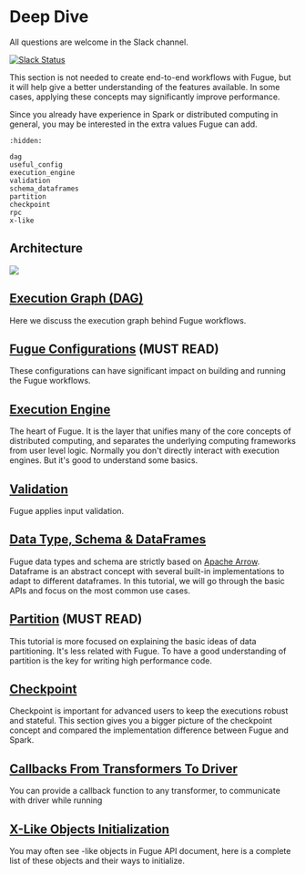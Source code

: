 # Deep Dive

All questions are welcome in the Slack channel.

[![Slack Status](https://img.shields.io/badge/slack-join_chat-white.svg?logo=slack&style=social)](https://join.slack.com/t/fugue-project/shared_invite/zt-jl0pcahu-KdlSOgi~fP50TZWmNxdWYQ)

This section is not needed to create end-to-end workflows with Fugue, but it will help give a better understanding of the features available. In some cases, applying these concepts may significantly improve performance.

Since you already have experience in Spark or distributed computing in general, you may be interested in the extra values Fugue can add. 

```{toctree}
:hidden:

dag
useful_config
execution_engine
validation
schema_dataframes
partition
checkpoint
rpc
x-like
```

## Architecture

![](../../images/architecture.svg)

## [Execution Graph (DAG)](dag.ipynb)

Here we discuss the execution graph behind Fugue workflows.


## [Fugue Configurations](useful_config.ipynb) (MUST READ)
These configurations can have significant impact on building and running the Fugue workflows.

## [Execution Engine](execution_engine.ipynb)
The heart of Fugue. It is the layer that unifies many of the core concepts of distributed computing, and separates the underlying computing frameworks from user level logic. Normally you don't directly interact with execution engines. But it's good to understand some basics.

## [Validation](validation.ipynb)
Fugue applies input validation.

## [Data Type, Schema & DataFrames](schema_dataframes.ipynb)
Fugue data types and schema are strictly based on [Apache Arrow](https://arrow.apache.org/docs/index.html). Dataframe is an abstract concept with several built-in implementations to adapt to different dataframes. In this tutorial, we will go through the basic APIs and focus on the most common use cases.

## [Partition](partition.ipynb) (MUST READ)
This tutorial is more focused on explaining the basic ideas of data partitioning. It's less related with Fugue. To have a good understanding of partition is the key for writing high performance code.

## [Checkpoint](checkpoint.ipynb)
Checkpoint is important for advanced users to keep the executions robust and stateful. This section gives you a bigger picture of the checkpoint concept and compared the implementation difference between Fugue and Spark.

## [Callbacks From Transformers To Driver](rpc.ipynb)
You can provide a callback function to any transformer, to communicate with driver while running

## [X-Like Objects Initialization](x-like.ipynb)
You may often see -like objects in Fugue API document, here is a complete list of these objects and their ways to initialize.